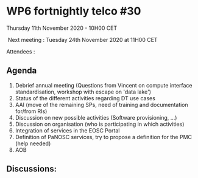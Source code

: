 #  WP6 fortnightly telco #30

Thursday 11th November 2020 - 10H00 CET

​	Next meeting : Tuesday 24th November 2020 at 11H00 CET

Attendees : 



## Agenda

1. Debrief annual meeting (Questions from Vincent on compute interface standardisation, workshop with escape on 'data lake') 
2. Status of the different activities regarding DT use cases 
3. AAI (move of the remaining SPs, need of training and documentation for/from RIs)
4. Discussion on new possible activities (Software provisioning, ...)
5. Discussion on organisation (who is participating in which activities)
6. Integration of services in the EOSC Portal 
7. Definition of PaNOSC services, try to propose a definition for the PMC (help needed) 
8. AOB
## Discussions:

 
